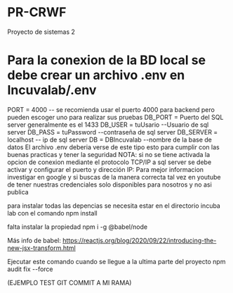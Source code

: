 # PR-CRWF
Proyecto de sistemas 2
# Para la conexion de la BD local se debe crear un archivo .env en Incuvalab/.env
PORT = 4000 -- se recomienda usar el puerto 4000 para backend pero pueden escoger uno para realizar sus pruebas
DB_PORT = Puerto del SQL server generalmente es el 1433
DB_USER = tuUsario --Usuario de sql server
DB_PASS = tuPassword --contraseña de sql server
DB_SERVER = localhost -- ip de sql server
DB = DBIncuvalab --nombre de la base de datos
El archivo .env deberia verse de este tipo esto para cumplir con las buenas  practicas y tener la seguridad
NOTA: si no se tiene activada la opcion de conexion mediante el protocolo TCP/IP a sql server
se debe activar y configurar el puerto y dirección IP: Para mejor informacion investigar en google y si buscas de la manera correcta tal vez en youtube
de tener nuestras credenciales solo disponibles para nosotros y no asi publica

para instalar todas las depencias se necesita estar en el directorio incuba lab con el comando npm install

falta instalar la propiedad npm i -g @babel/node

Más info de babel:
https://reactjs.org/blog/2020/09/22/introducing-the-new-jsx-transform.html


Ejecutar este comando cuando se llegue a la ultima parte del proyecto
npm audit fix --force



(EJEMPLO TEST GIT COMMIT A MI RAMA)